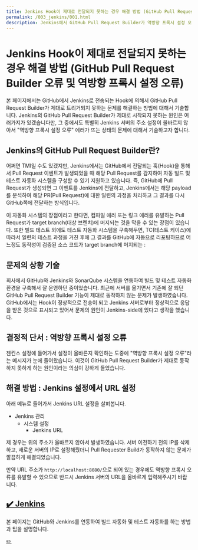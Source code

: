 ```yaml
---
title: Jenkins Hook이 제대로 전달되지 못하는 경우 해결 방법 (GitHub Pull Request Builder 오류 및 역방향 프록시 설정 오류)
permalink: /003_jenkins/001.html
description: Jenkins에서 GitHub Pull Request Builder가 역방향 프록시 설정 오류 메시지가 발생하면서 빌드되지 않는 오류를 해결하는 방법에 대해서 설명합니다. 
---
```



Jenkins Hook이 제대로 전달되지 못하는 경우 해결 방법 (GitHub Pull Request Builder 오류 및 역방향 프록시 설정 오류)
===
   

본 페이지에서는 GitHub에서 Jenkins로 전송되는 Hook에 의해서 GitHub Pull Request Builder가 제대로 트리거되지 못하는 문제를 해결하는 방법에 대해서 기술합니다. 
Jenkins의 GitHub Pull Request Builder가 제대로 시작되지 못하는 원인은 여러가지가 있겠습니다만, 
그 중에서도 특별히 Jenkins 서버의 주소 설정이 올바르지 않아서 "역방향 프록시 설정 오류" 에러가 뜨는 상태의 문제에 대해서 기술하고자 합니다.    

   
Jenkins의 GitHub Pull Request Builder란?
---

   
어쩌면 TMI일 수도 있겠지만, Jenkins에서는 GitHub에서 전달되는 훅(Hook)을 통해서 Pull Request 이벤트가 발생되었을 때 해당 Pull Request를 감지하여 자동 빌드 및 테스트 자동화 시스템을 구성할 수 있기 지원하고 있습니다. 
즉, GitHub에 Pull Request가 생성되면 그 이벤트를 Jenkins에 전달하고, 
Jenkins에서는 해당 payload를 분석하여 해당 PR(Pull Request)에 대한 일련의 과정을 처리하고 그 결과를 다시 GitHub쪽에 전달하는 방식입니다. 


이 자동화 시스템의 장점이라고 한다면, 컴파일 에러 또는 링크 에러를 유발하는 Pull Request가 target branch(대상 브렌치)에 머지되는 것을 막을 수 있는 장점이 있습니다. 
또한 빌드 테스트 외에도 테스트 자동화 시스템을 구축해두면, TC(테스트 케이스)에 따라서 일련의 테스트 과정을 거친 후에 그 결과를 GitHub에 자동으로 리포팅하므로 어느정도 동작성이 검증된 소스 코드가 target branch에 머지되는 : 
   

문제의 상황 기술
---

   
회사에서 GitHub와 Jenkins와 SonarQube 시스템을 연동하여 빌드 및 테스트 자동화 환경을 구축해서 잘 운영하던 중이었습니다. 
최근에 서버를 옮기면서 기존에 잘 되던 GitHub Pull Request Builder 기능이 제대로 동작하지 않는 문제가 발생하였습니다.  
GitHub에서는 Hook이 정상적으로 전송이 되고 Jenkins 서버로부터 정상적으로 응답을 받은 것으로 표시되고 있어서 문제의 원인이 Jenkins-side에 있다고 생각을 했습니다. 


결정적 단서 : 역방향 프록시 설정 오류
---

   
젠킨스 설정에 들어가서 설정이 올바른지 확인하는 도중에 "역방향 프록시 설정 오류"라는 메시지가 눈에 들어왔습니다. 
이것이 GitHub Pull Request Builder가 제대로 동작하지 못하게 하는 원인이라는 의심이 강하게 들었습니다. 


해결 방법 : Jenkins 설정에서 URL 설정
---


아래 메뉴로 들어가서 Jenkins URL 설정을 살펴봅니다. 


- Jenkins 관리
  - 시스템 설정
    - Jenkins URL


제 경우는 위의 주소가 올바르지 않아서 발생하였습니다. 
서버 이전하기 전의 IP를 삭제하고, 새로운 서버의 IP로 설정해줬더니 
Pull Requester Build가 동작하지 않는 문제가 깔끔하게 해결되었습니다. 


만약 URL 주소가 <code>http://localhost:8080/</code>으로 되어 있는 경우에도 
역방향 프록시 오류를 유발할 수 있으므로 
반드시 Jenkins 서버의 URL을 올바르게 입력해주시기 바랍니다. 




[✔️  Jenkins](index.html '본 페이지는 GitHub와 Jenkins를 연동하여 빌드 자동화 및 테스트 자동화를 하는 방법과')
---


본 페이지는 GitHub와 Jenkins를 연동하여 빌드 자동화 및 테스트 자동화를 하는 방법과 팁을 설명합니다.


[✏️ ](https://www.github.com/boyinblue/boyinblue.github.io/edit/main/003_jenkins/001.md '수정하기')


